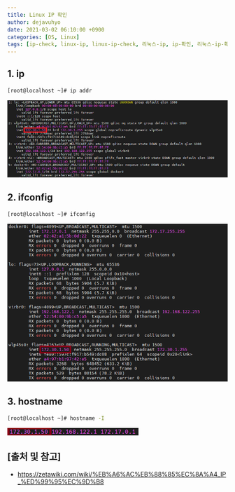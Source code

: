 ```yaml
---
title: Linux IP 확인
author: dejavuhyo
date: 2021-03-02 06:10:00 +0900
categories: [OS, Linux]
tags: [ip-check, linux-ip, linux-ip-check, 리눅스-ip, ip-확인, 리눅스-ip-확인]
---
```


## 1. ip

```bash
[root@localhost ~]# ip addr
```

![ip-addr](/assets/img/2021-03-02-linux-ip-check/ip-addr.png)

## 2. ifconfig

```bash
[root@localhost ~]# ifconfig
```

![ifconfig](/assets/img/2021-03-02-linux-ip-check/ifconfig.png)

## 3. hostname

```bash
[root@localhost ~]# hostname -I
```

![hostname](/assets/img/2021-03-02-linux-ip-check/hostname.png)

## [출처 및 참고]
* <https://zetawiki.com/wiki/%EB%A6%AC%EB%88%85%EC%8A%A4_IP_%ED%99%95%EC%9D%B8>

